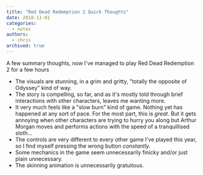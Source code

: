 ```yaml
---
title: "Red Dead Redemption 2 Quick Thoughts"
date: 2018-11-01
categories:
  - notes
authors:
  - chris
archived: true
---
```


A few summary thoughts, now I've managed to play Red Dead Redemption 2 for a few hours

- The visuals are stunning, in a grim and gritty, "totally the opposite of Odyssey" kind of way.
- The story is compelling, so far, and as it's mostly told through brief interactions with other characters, leaves me wanting more.
- It very much feels like a "slow burn" kind of game. Nothing yet has happened at any sort of pace. For the most part, this is _great_. But it gets annoying when other characters are trying to hurry you along but Arthur Morgan moves and performs actions with the speed of a tranquillised sloth…
- The controls are very different to every other game I've played this year, so I find myself pressing the wrong button _constantly._
- Some mechanics in the game seem unnecessarily finicky and/or just plain unnecessary.
- The skinning animation is unnecessarily gratuitous.
